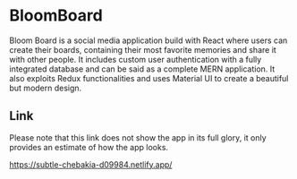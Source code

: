 
# BloomBoard

Bloom Board is a social media application build with React where users can create their boards, 
containing their most favorite memories and share it with other people. It includes custom user authentication with a fully integrated database and can be said as a complete MERN application. It also exploits Redux functionalities and uses Material UI to create a beautiful but modern design. 


## Link
Please note that this link does not show the app in its full glory, it only provides an estimate of how the app looks.

https://subtle-chebakia-d09984.netlify.app/
